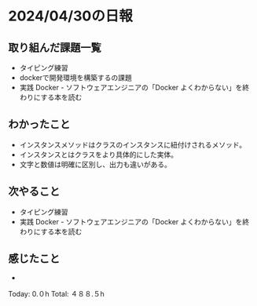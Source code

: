 # 2024/04/30の日報
## 取り組んだ課題一覧
* タイピング練習
*  dockerで開発環境を構築するの課題
*  実践 Docker - ソフトウェアエンジニアの「Docker よくわからない」を終わりにする本を読む
## わかったこと
* インスタンスメソッドはクラスのインスタンスに紐付けされるメソッド。
* インスタンスとはクラスをより具体的にした実体。
* 文字と数値は明確に区別し、出力も違いがある。
## 次やること
* タイピング練習
* 実践 Docker - ソフトウェアエンジニアの「Docker よくわからない」を終わりにする本を読む
## 感じたこと
* 
Today: 0.０h
Total: ４８８.５h
